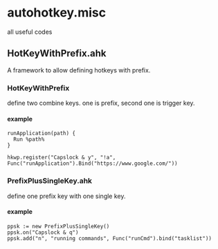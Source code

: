 # autohotkey.misc
all useful codes 

## HotKeyWithPrefix.ahk
A framework to allow defining hotkeys with prefix.

### HotKeyWithPrefix
define two combine keys. one is prefix, second one is trigger key.

#### example
```
runApplication(path) {
  Run %path%
}

hkwp.register("Capslock & y", "!a", Func("runApplication").Bind("https://www.google.com/"))
```

### PrefixPlusSingleKey.ahk
define one prefix key with one single key.

#### example
```
ppsk := new PrefixPlusSingleKey()
ppsk.on("Capslock & q")
ppsk.add("n", "running commands", Func("runCmd").bind("tasklist"))
```
